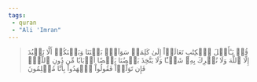 ```yaml
---
tags: 
 - quran 
 - "Ali 'Imran"
---
```


> قُلۡ يَـٰٓأَهۡلَ ٱلۡكِتَٰبِ تَعَالَوۡاْ إِلَىٰ كَلِمَةٖ سَوَآءِۭ بَيۡنَنَا وَبَيۡنَكُمۡ أَلَّا نَعۡبُدَ إِلَّا ٱللَّهَ وَلَا نُشۡرِكَ بِهِۦ شَيۡـٔٗا وَلَا يَتَّخِذَ بَعۡضُنَا بَعۡضًا أَرۡبَابٗا مِّن دُونِ ٱللَّهِۚ فَإِن تَوَلَّوۡاْ فَقُولُواْ ٱشۡهَدُواْ بِأَنَّا مُسۡلِمُونَ
